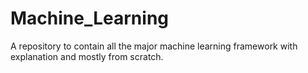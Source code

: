 # Machine_Learning
A repository to contain all the major machine learning framework with explanation and mostly from scratch.
